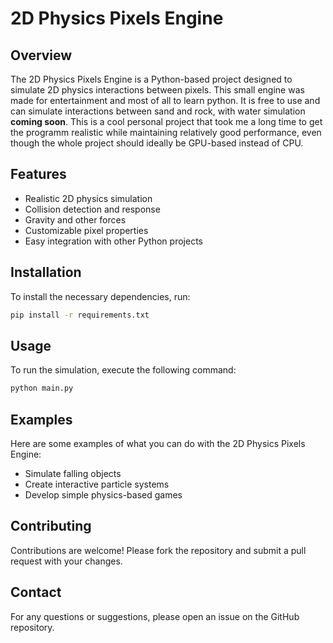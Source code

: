 # 2D Physics Pixels Engine

## Overview
The 2D Physics Pixels Engine is a Python-based project designed to simulate 2D physics interactions between pixels. This small engine was made for entertainment and most of all to learn python. It is free to use and can simulate interactions between sand and rock, with water simulation **coming soon**. This is a cool personal project that took me a long time to get the programm realistic while maintaining relatively good performance, even though the whole project should ideally be GPU-based instead of CPU.

## Features
- Realistic 2D physics simulation
- Collision detection and response
- Gravity and other forces
- Customizable pixel properties
- Easy integration with other Python projects

## Installation
To install the necessary dependencies, run:
```bash
pip install -r requirements.txt
```

## Usage
To run the simulation, execute the following command:
```bash
python main.py
```

## Examples
Here are some examples of what you can do with the 2D Physics Pixels Engine:
- Simulate falling objects
- Create interactive particle systems
- Develop simple physics-based games

## Contributing
Contributions are welcome! Please fork the repository and submit a pull request with your changes.

## Contact
For any questions or suggestions, please open an issue on the GitHub repository.

